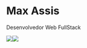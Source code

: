 <h1> Max Assis </h1>
<p align="justify"> Desenvolvedor Web FullStack </p>
<img src="https://img.shields.io/static/v1?label=react&message=framework&color=blue&style=for-the-badge&logo=REACT"/><img src="https://img.shields.io/static/v1?label=node&message=Runtime&color=green&style=for-the-badge&logo=NODE"/>


